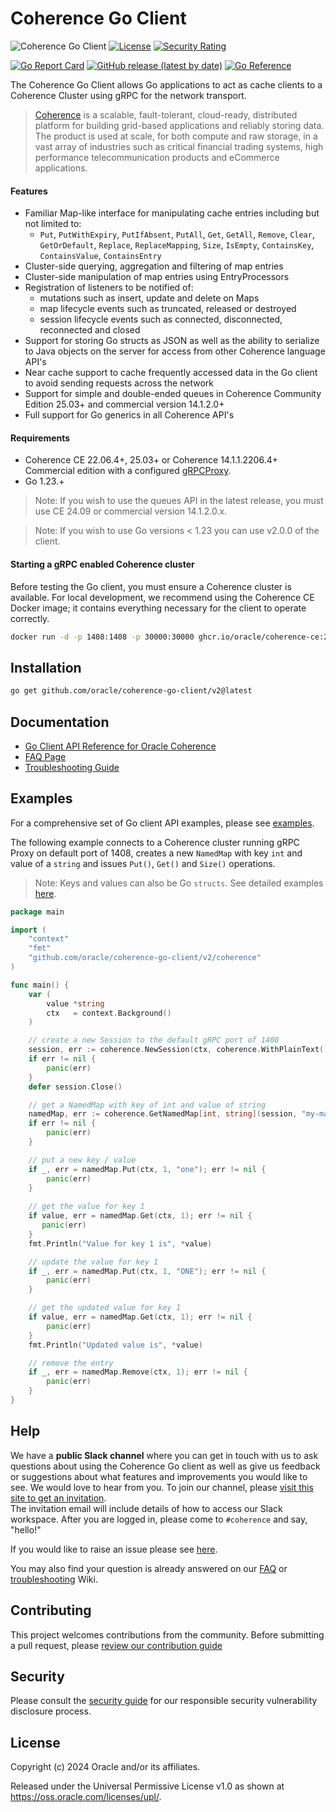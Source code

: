 # Coherence Go Client

![Coherence Go Client](https://github.com/oracle/coherence-go-client/workflows/CI/badge.svg?branch=main)
[![License](http://img.shields.io/badge/license-UPL%201.0-blue.svg)](https://oss.oracle.com/licenses/upl/)
[![Security Rating](https://sonarcloud.io/api/project_badges/measure?project=oracle_coherence-go-client&metric=security_rating)](https://sonarcloud.io/summary/new_code?id=oracle_coherence-go-client)

[![Go Report Card](https://goreportcard.com/badge/github.com/oracle/coherence-go-client)](https://goreportcard.com/report/github.com/oracle/coherence-go-client)
[![GitHub release (latest by date)](https://img.shields.io/github/v/release/oracle/coherence-go-client)](https://github.com/oracle/coherence-go-client/releases)
<a href="https://pkg.go.dev/github.com/oracle/coherence-go-client/v2/coherence"><img src="https://pkg.go.dev/badge/go get github.com/oracle/coherence-go-client.svg" alt="Go Reference"></a>

The Coherence Go Client allows Go applications to act as cache clients 
to a Coherence Cluster using gRPC for the network transport.

> [Coherence](https://coherence.community/) is a scalable, fault-tolerant, cloud-ready, distributed platform for building grid-based applications and reliably storing data. The product is used at scale, for both compute and raw storage, in a vast array of industries such as critical financial trading systems, high performance telecommunication products and eCommerce applications.

#### Features

* Familiar Map-like interface for manipulating cache entries including but not limited to:
  * `Put`, `PutWithExpiry`, `PutIfAbsent`, `PutAll`, `Get`, `GetAll`, `Remove`, `Clear`, `GetOrDefault`, `Replace`, `ReplaceMapping`, `Size`, `IsEmpty`, `ContainsKey`, `ContainsValue`, `ContainsEntry`
* Cluster-side querying, aggregation and filtering of map entries
* Cluster-side manipulation of map entries using EntryProcessors
* Registration of listeners to be notified of:
  * mutations such as insert, update and delete on Maps
  * map lifecycle events such as truncated, released or destroyed
  * session lifecycle events such as connected, disconnected, reconnected and closed 
* Support for storing Go structs as JSON as well as the ability to serialize to Java objects on the server for access from other Coherence language API's 
* Near cache support to cache frequently accessed data in the Go client to avoid sending requests across the network
* Support for simple and double-ended queues in Coherence Community Edition 25.03+ and commercial version 14.1.2.0+
* Full support for Go generics in all Coherence API's

#### Requirements

* Coherence CE 22.06.4+, 25.03+ or Coherence 14.1.1.2206.4+ Commercial edition with a configured [gRPCProxy](https://docs.oracle.com/en/middleware/standalone/coherence/14.1.1.2206/develop-remote-clients/using-coherence-grpc-server.html).
* Go 1.23.+

> Note: If you wish to use the queues API in the latest release, you must use CE 24.09 or commercial version 14.1.2.0.x.

> Note: If you wish to use Go versions < 1.23 you can use v2.0.0 of the client.

#### <a name="start"></a> Starting a gRPC enabled Coherence cluster

Before testing the Go client, you must ensure a Coherence cluster is available. 
For local development, we recommend using the Coherence CE Docker image; it contains 
everything necessary for the client to operate correctly.

```bash
docker run -d -p 1408:1408 -p 30000:30000 ghcr.io/oracle/coherence-ce:25.03.1
```

## Installation

```bash
go get github.com/oracle/coherence-go-client/v2@latest
````

## <a name="doc"></a>Documentation

* [Go Client API Reference for Oracle Coherence](https://pkg.go.dev/github.com/oracle/coherence-go-client/v2/coherence)
* [FAQ Page](https://github.com/oracle/coherence-go-client/wiki/FAQ)
* [Troubleshooting Guide](https://github.com/oracle/coherence-go-client/wiki/Troubleshooting)

## <a name="examples"></a>Examples

For a comprehensive set of Go client API examples, please see [examples](examples).

The following example connects to a Coherence cluster running gRPC Proxy on default
port of 1408, creates a new `NamedMap` with key `int` and value of a `string` and
issues `Put()`, `Get()` and `Size()` operations.

> Note: Keys and values can also be Go `structs`. See detailed examples [here](examples#basic).

```go
package main

import (
    "context"
    "fmt"
    "github.com/oracle/coherence-go-client/v2/coherence"
)

func main() {
    var (
        value *string
        ctx   = context.Background()
    )

    // create a new Session to the default gRPC port of 1408
    session, err := coherence.NewSession(ctx, coherence.WithPlainText())
    if err != nil {
        panic(err)
    }
    defer session.Close()

    // get a NamedMap with key of int and value of string
    namedMap, err := coherence.GetNamedMap[int, string](session, "my-map")
    if err != nil {
        panic(err)
    }

    // put a new key / value
    if _, err = namedMap.Put(ctx, 1, "one"); err != nil {
        panic(err)
    }
	
    // get the value for key 1
    if value, err = namedMap.Get(ctx, 1); err != nil {
       panic(err)
    }
    fmt.Println("Value for key 1 is", *value)

    // update the value for key 1
    if _, err = namedMap.Put(ctx, 1, "ONE"); err != nil {
        panic(err)
    }

    // get the updated value for key 1
    if value, err = namedMap.Get(ctx, 1); err != nil {
        panic(err)
    }
    fmt.Println("Updated value is", *value)

    // remove the entry
    if _, err = namedMap.Remove(ctx, 1); err != nil {
        panic(err)
    }
}
```

## Help

We have a **public Slack channel** where you can get in touch with us to ask questions about using the Coherence Go client as well as give us feedback or suggestions about what features and improvements you would like to see. We would love
to hear from you. To join our channel,
please [visit this site to get an invitation](https://join.slack.com/t/oraclecoherence/shared_invite/enQtNzcxNTQwMTAzNjE4LTJkZWI5ZDkzNGEzOTllZDgwZDU3NGM2YjY5YWYwMzM3ODdkNTU2NmNmNDFhOWIxMDZlNjg2MzE3NmMxZWMxMWE).  
The invitation email will include details of how to access our Slack
workspace.  After you are logged in, please come to `#coherence` and say, "hello!"

If you would like to raise an issue please see [here](https://github.com/oracle/coherence-go-client/issues/new/choose).

You may also find your question is already answered on our [FAQ](https://github.com/oracle/coherence-go-client/wiki/FAQ) or
[troubleshooting](https://github.com/oracle/coherence-go-client/wiki/Troubleshooting) Wiki.

## Contributing

This project welcomes contributions from the community. Before submitting a pull request, please [review our contribution guide](./CONTRIBUTING.md)

## Security

Please consult the [security guide](./SECURITY.md) for our responsible security vulnerability disclosure process.

## License

Copyright (c) 2024 Oracle and/or its affiliates.

Released under the Universal Permissive License v1.0 as shown at
<https://oss.oracle.com/licenses/upl/>.

